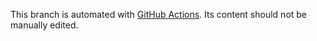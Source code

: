 This branch is automated with [GitHub Actions][github-actions]. Its content should not be manually edited.

[github-actions]: https://github.com/features/actions
